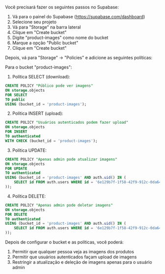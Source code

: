 Você precisará fazer os seguintes passos no Supabase:

1. Vá para o painel do Supabase (https://supabase.com/dashboard)
2. Selecione seu projeto
3. Vá para "Storage" na barra lateral
4. Clique em "Create bucket"
5. Digite "product-images" como nome do bucket
6. Marque a opção "Public bucket"
7. Clique em "Create bucket"

Depois, vá para "Storage" -> "Policies" e adicione as seguintes políticas:

Para o bucket "product-images":

1. Política SELECT (download):
```sql
CREATE POLICY "Público pode ver imagens" 
ON storage.objects 
FOR SELECT 
TO public 
USING (bucket_id = 'product-images');
```

2. Política INSERT (upload):
```sql
CREATE POLICY "Usuários autenticados podem fazer upload" 
ON storage.objects 
FOR INSERT 
TO authenticated 
WITH CHECK (bucket_id = 'product-images');
```

3. Política UPDATE:
```sql
CREATE POLICY "Apenas admin pode atualizar imagens" 
ON storage.objects 
FOR UPDATE 
TO authenticated 
USING (bucket_id = 'product-images' AND auth.uid() IN (
    SELECT id FROM auth.users WHERE id = '6e129b7f-1f58-42f9-912c-0da648ce4409'
));
```

4. Política DELETE:
```sql
CREATE POLICY "Apenas admin pode deletar imagens" 
ON storage.objects 
FOR DELETE 
TO authenticated 
USING (bucket_id = 'product-images' AND auth.uid() IN (
    SELECT id FROM auth.users WHERE id = '6e129b7f-1f58-42f9-912c-0da648ce4409'
));
```

Depois de configurar o bucket e as políticas, você poderá:
1. Permitir que qualquer pessoa veja as imagens dos produtos
2. Permitir que usuários autenticados façam upload de imagens
3. Restringir a atualização e deleção de imagens apenas para o usuário admin
